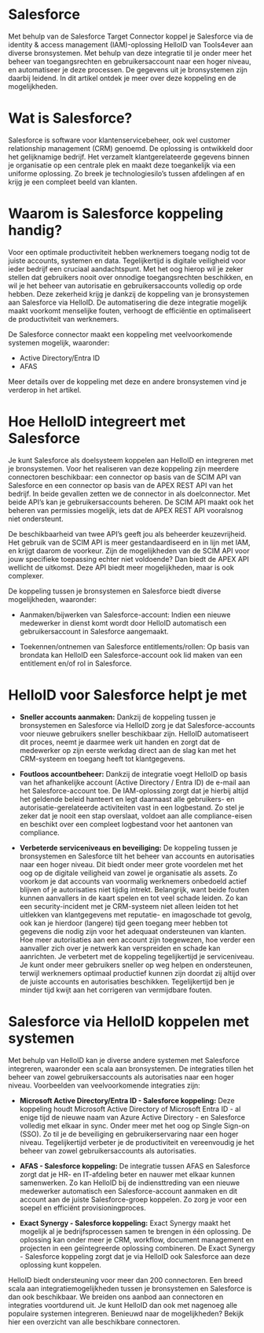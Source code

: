 # Salesforce 

Met behulp van de Salesforce Target Connector koppel je Salesforce via de identity & access management (IAM)-oplossing HelloID van Tools4ever aan diverse bronsystemen. Met behulp van deze integratie til je onder meer het beheer van toegangsrechten en gebruikersaccount naar een hoger niveau, en automatiseer je deze processen. De gegevens uit je bronsystemen zijn daarbij leidend. In dit artikel ontdek je meer over deze koppeling en de mogelijkheden.

# Wat is Salesforce?

Salesforce is software voor klantenservicebeheer, ook wel customer relationship management (CRM) genoemd. De oplossing is ontwikkeld door het gelijknamige bedrijf. Het verzamelt klantgerelateerde gegevens binnen je organisatie op een centrale plek en maakt deze toegankelijk via een uniforme oplossing. Zo breek je technologiesilo’s tussen afdelingen af en krijg je een compleet beeld van klanten. 

# Waarom is Salesforce koppeling handig?

Voor een optimale productiviteit hebben werknemers toegang nodig tot de juiste accounts, systemen en data. Tegelijkertijd is digitale veiligheid voor ieder bedrijf een cruciaal aandachtspunt. Met het oog hierop wil je zeker stellen dat gebruikers nooit over onnodige toegangsrechten beschikken, en wil je het beheer van autorisatie en gebruikersaccounts volledig op orde hebben. Deze zekerheid krijg je dankzij de koppeling van je bronsystemen aan Salesforce via HelloID. De automatisering die deze integratie mogelijk maakt voorkomt menselijke fouten, verhoogt de efficiëntie en optimaliseert de productiviteit van werknemers. 

De Salesforce connector maakt een koppeling met veelvoorkomende systemen mogelijk, waaronder: 

*	Active Directory/Entra ID
*	AFAS

Meer details over de koppeling met deze en andere bronsystemen vind je verderop in het artikel.

# Hoe HelloID integreert met Salesforce

Je kunt Salesforce als doelsysteem koppelen aan HelloID en integreren met je bronsystemen. Voor het realiseren van deze koppeling zijn meerdere connectoren beschikbaar: een connector op basis van de SCIM API van Salesforce en een connector op basis van de APEX REST API van het bedrijf. In beide gevallen zetten we de connector in als doelconnector. Met beide API’s kan je gebruikersaccounts beheren. De SCIM API maakt ook het beheren van permissies mogelijk, iets dat de APEX REST API vooralsnog niet ondersteunt. 

De beschikbaarheid van twee API’s geeft jou als beheerder keuzevrijheid. Het gebruik van de SCIM API is meer gestandaardiseerd en in lijn met IAM, en krijgt daarom de voorkeur. Zijn de mogelijkheden van de SCIM API voor jouw specifieke toepassing echter niet voldoende? Dan biedt de APEX API wellicht de uitkomst. Deze API biedt meer mogelijkheden, maar is ook complexer.

De koppeling tussen je bronsystemen en Salesforce biedt diverse mogelijkheden, waaronder:

*	Aanmaken/bijwerken van Salesforce-account: Indien een nieuwe medewerker in dienst komt wordt door HelloID automatisch een gebruikersaccount in Salesforce aangemaakt.

*	Toekennen/ontnemen van Salesforce entitlements/rollen: Op basis van brondata kan HelloID een Salesforce-account ook lid maken van een entitlement en/of rol in Salesforce.


# HelloID voor Salesforce helpt je met

* **Sneller accounts aanmaken:** Dankzij de koppeling tussen je bronsystemen en Salesforce via HelloID zorg je dat Salesforce-accounts voor nieuwe gebruikers sneller beschikbaar zijn. HelloID automatiseert dit proces, neemt je daarmee werk uit handen en zorgt dat de medewerker op zijn eerste werkdag direct aan de slag kan met het CRM-systeem en toegang heeft tot klantgegevens. 

* **Foutloos accountbeheer:** Dankzij de integratie voegt HelloID op basis van het afhankelijke account (Active Directory / Entra ID) de e-mail aan het Salesforce-account toe. De IAM-oplossing zorgt dat je hierbij altijd het geldende beleid hanteert en legt daarnaast alle gebruikers- en autorisatie-gerelateerde activiteiten vast in een logbestand. Zo stel je zeker dat je nooit een stap overslaat, voldoet aan alle compliance-eisen en beschikt over een compleet logbestand voor het aantonen van compliance. 

* **Verbeterde serviceniveaus en beveiliging:** De koppeling tussen je bronsystemen en Salesforce tilt het beheer van accounts en autorisaties naar een hoger niveau. Dit biedt onder meer grote voordelen met het oog op de digitale veiligheid van zowel je organisatie als assets. Zo voorkom je dat accounts van voormalig werknemers onbedoeld actief blijven of je autorisaties niet tijdig intrekt. Belangrijk, want beide fouten kunnen aanvallers in de kaart spelen en tot veel schade leiden. Zo kan een security-incident met je CRM-systeem niet alleen leiden tot het uitlekken van klantgegevens met reputatie- en imagoschade tot gevolg, ook kan je hierdoor (langere) tijd geen toegang meer hebben tot gegevens die nodig zijn voor het adequaat ondersteunen van klanten. Hoe meer autorisaties aan een account zijn toegewezen, hoe verder een aanvaller zich over je netwerk kan verspreiden en schade kan aanrichten. Je verbetert met de koppeling tegelijkertijd je serviceniveau. Je kunt onder meer gebruikers sneller op weg helpen en ondersteunen, terwijl werknemers optimaal productief kunnen zijn doordat zij altijd over de juiste accounts en autorisaties beschikken. Tegelijkertijd ben je minder tijd kwijt aan het corrigeren van vermijdbare fouten. 


# Salesforce via HelloID koppelen met systemen

Met behulp van HelloID kan je diverse andere systemen met Salesforce integreren, waaronder een scala aan bronsystemen. De integraties tillen het beheer van zowel gebruikersaccounts als autorisaties naar een hoger niveau. Voorbeelden van veelvoorkomende integraties zijn: 

* **Microsoft Active Directory/Entra ID - Salesforce koppeling:** Deze koppeling houdt Microsoft Active Directory of Microsoft Entra ID - al enige tijd de nieuwe naam van Azure Active Directory - en Salesforce volledig met elkaar in sync. Onder meer met het oog op Single Sign-on (SSO). Zo til je de beveiliging en gebruikerservaring naar een hoger niveau. Tegelijkertijd verbeter je de productiviteit en vereenvoudig je het beheer van zowel gebruikersaccounts als autorisaties. 

* **AFAS - Salesforce koppeling:** De integratie tussen AFAS en Salesforce zorgt dat je HR- en IT-afdeling beter en nauwer met elkaar kunnen samenwerken. Zo kan HelloID bij de indiensttreding van een nieuwe medewerker automatisch een Salesforce-account aanmaken en dit account aan de juiste Salesforce-groep koppelen. Zo zorg je voor een soepel en efficiënt provisioningproces. 

* **Exact Synergy - Salesforce koppeling:** Exact Synergy maakt het mogelijk al je bedrijfsprocessen samen te brengen in één oplossing. De oplossing kan onder meer je CRM, workflow, document management en projecten in een geïntegreerde oplossing combineren. De Exact Synergy - Salesforce koppeling zorgt dat je via HelloID ook Salesforce aan deze oplossing kunt koppelen. 

HelloID biedt ondersteuning voor meer dan 200 connectoren. Een breed scala aan integratiemogelijkheden tussen je bronsystemen en Salesforce is dan ook beschikbaar. We breiden ons aanbod aan connectoren en integraties voortdurend uit. Je kunt HelloID dan ook met nagenoeg alle populaire systemen integreren. Benieuwd naar de mogelijkheden? Bekijk hier een overzicht van alle beschikbare connectoren.
